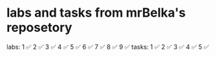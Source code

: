 # labs and tasks from mrBelka's reposetory 
labs: 1 ✅ 2 ✅ 3 ✅ 4 ✅ 5 ✅ 6 ✅ 7 ✅ 8 ✅ 9 ✅
tasks: 1 ✅ 2 ✅ 3 ✅ 4 ✅ 5 ✅
